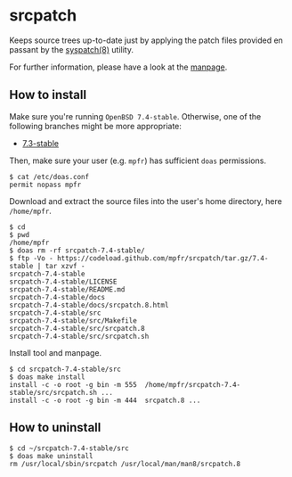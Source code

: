 # srcpatch

Keeps source trees up-to-date just by applying the patch files provided en passant by the [syspatch(8)](http://man.openbsd.org/syspatch) utility.

For further information, please have a look at the [manpage](https://mpfr.net/man/srcpatch/7.4-stable/srcpatch.8.html).

## How to install

Make sure you're running `OpenBSD 7.4-stable`. Otherwise, one of the following branches might be more appropriate:
* [7.3-stable](https://github.com/mpfr/srcpatch/tree/7.3-stable)

Then, make sure your user (e.g. `mpfr`) has sufficient `doas` permissions.

```
$ cat /etc/doas.conf
permit nopass mpfr
```

Download and extract the source files into the user's home directory, here `/home/mpfr`.

```
$ cd
$ pwd
/home/mpfr
$ doas rm -rf srcpatch-7.4-stable/
$ ftp -Vo - https://codeload.github.com/mpfr/srcpatch/tar.gz/7.4-stable | tar xzvf -
srcpatch-7.4-stable
srcpatch-7.4-stable/LICENSE
srcpatch-7.4-stable/README.md
srcpatch-7.4-stable/docs
srcpatch-7.4-stable/docs/srcpatch.8.html
srcpatch-7.4-stable/src
srcpatch-7.4-stable/src/Makefile
srcpatch-7.4-stable/src/srcpatch.8
srcpatch-7.4-stable/src/srcpatch.sh
```

Install tool and manpage.

```
$ cd srcpatch-7.4-stable/src
$ doas make install
install -c -o root -g bin -m 555  /home/mpfr/srcpatch-7.4-stable/src/srcpatch.sh ...
install -c -o root -g bin -m 444  srcpatch.8 ...
```

## How to uninstall

```
$ cd ~/srcpatch-7.4-stable/src
$ doas make uninstall
rm /usr/local/sbin/srcpatch /usr/local/man/man8/srcpatch.8
```
